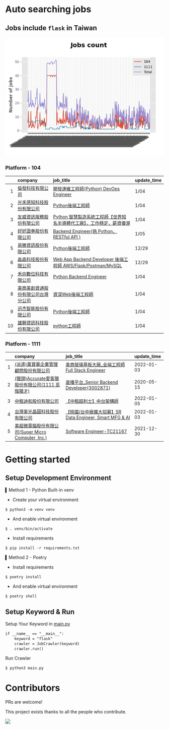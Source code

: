 # Auto searching jobs

## Jobs include `flask` in Taiwan 

 ![image](./doc/plot_img.jpg)


### Platform - 104


|    | company                                                                                | job_title                                                                                                                | update_time   |
|---:|:---------------------------------------------------------------------------------------|:-------------------------------------------------------------------------------------------------------------------------|:--------------|
|  1 | [倫發科技有限公司](https://www.104.com.tw/company/1a2x6biyl9?jobsource=jolist_d_date)          | [開發運維工程師(Python) DevOps Engineer](https://www.104.com.tw/job/70v91?jobsource=jolist_d_date)                              | 1/04          |
|  2 | [光禾感知科技股份有限公司](https://www.104.com.tw/company/1a2x6bks9s?jobsource=jolist_d_date)      | [Python後端工程師](https://www.104.com.tw/job/71j4l?jobsource=jolist_d_date)                                                  | 1/04          |
|  3 | [友威資訊服務股份有限公司](https://www.104.com.tw/company/1a2x6blnx5?jobsource=jolist_d_date)      | [Python 智慧製造系統工程師【世界知名半導體代工廠】，工作穩定，薪資優渥](https://www.104.com.tw/job/7f138?jobsource=jolist_d_date)                       | 1/04          |
|  4 | [好好證券股份有限公司](https://www.104.com.tw/company/1a2x6bjpjb?jobsource=jolist_d_date)        | [Backend Engineer(熟 Python、RESTful API )](https://www.104.com.tw/job/5572i?jobsource=jolist_d_date)                      | 1/05          |
|  5 | [易勝資訊股份有限公司](https://www.104.com.tw/company/1a2x6bj8og?jobsource=jolist_c_relevance)   | [Python後端工程師](https://www.104.com.tw/job/76vbt?jobsource=jolist_c_relevance)                                             | 12/29         |
|  6 | [淼森科技股份有限公司](https://www.104.com.tw/company/1a2x6blm7t?jobsource=jolist_c_relevance)   | [Web App Backend Developer 後端工程師 AWS/Flask/Postman/MySQL](https://www.104.com.tw/job/7a7i3?jobsource=jolist_c_relevance) | 12/29         |
|  7 | [禾向數位科技有限公司](https://www.104.com.tw/company/1a2x6bl8h8?jobsource=jolist_d_date)        | [Python Backend Engineer](https://www.104.com.tw/job/71i7c?jobsource=jolist_d_date)                                      | 1/04          |
|  8 | [美商美創資通股份有限公司台灣分公司](https://www.104.com.tw/company/1a2x6bjdsb?jobsource=jolist_d_date) | [資深Web後端工程師](https://www.104.com.tw/job/6y6f0?jobsource=jolist_d_date)                                                   | 1/04          |
|  9 | [迅杰智能股份有限公司](https://www.104.com.tw/company/1a2x6bjffz?jobsource=jolist_d_date)        | [Python後端工程師](https://www.104.com.tw/job/7f43q?jobsource=jolist_d_date)                                                  | 1/04          |
| 10 | [雄獅資訊科技股份有限公司](https://www.104.com.tw/company/13kq7dpk?jobsource=jolist_d_date)        | [python工程師](https://www.104.com.tw/job/71rxc?jobsource=jolist_d_date)                                                    | 1/04          |

### Platform - 1111


|    | company                                                                          | job_title                                                                             | update_time   |
|---:|:---------------------------------------------------------------------------------|:--------------------------------------------------------------------------------------|:--------------|
|  1 | [(派遣)萬寶華企業管理顧問股份有限公司](https://www.1111.com.tw/corp/9590529/)                     | [美商玻璃基板大廠_全端工程師Full Stack Engineer](https://www.1111.com.tw/job/98565216/)            | 2022-01-03    |
|  2 | [(獵頭)Accurate愛客獵股份有限公司(1111 高階獵才)](https://www.1111.com.tw/corp/69647966/)       | [直播平台_Senior Backend Developer(3002871)](https://www.1111.com.tw/job/85960420/)       | 2020-05-15    |
|  3 | [中租迪和股份有限公司](https://www.1111.com.tw/corp/2850037/)                              | [【中租超利士】中台架構師](https://www.1111.com.tw/job/97507405/)                                 | 2022-01-05    |
|  4 | [台灣美光晶圓科技股份有限公司](https://www.1111.com.tw/corp/9622349/)                          | [【桃園/台中廠擴大招募】SR Data Engineer, Smart MFG & AI](https://www.1111.com.tw/job/97430508/) | 2022-01-03    |
|  5 | [美超微電腦股份有限公司(Super Micro Computer, Inc.)](https://www.1111.com.tw/corp/9530088/) | [Software Engineer-TC21167](https://www.1111.com.tw/job/98544764/)                    | 2021-12-30    |



# Getting started
## Setup Development Environment
▍Method 1 - Python Built-in venv

- Create your virtual environment
```
$ python3 -m venv venv
```
- And enable virtual environment
```
$ . venv/bin/activate
```
- Install requirements
```
$ pip install -r requirements.txt 
```

▍Method 2 - Poetry
- Install requirements
```
$ poetry install
```
- And enable virtual environment
```
$ poetry shell
```

## Setup Keyword & Run

Setup Your Keyword in [main.py](./main.py#L88)
```
if __name__ == "__main__":
    keyword = "flask"
    crawler = JobCrawler(keyword)
    crawler.run()
```

Run Crawler
```
$ python3 main.py
```

# Contributors
PRs are welcome!

This project exists thanks to all the people who contribute.

<a href="https://github.com/hsuanchi/auto-search-flask-job/graphs/contributors">
  <img src="https://contrib.rocks/image?repo=hsuanchi/auto-search-flask-job"/>
</a>
